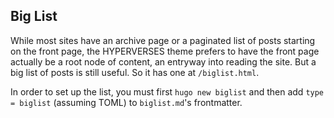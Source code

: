 ## Big List

While most sites have an archive page or a paginated list of posts starting on the front page, the HYPERVERSES theme prefers to have the front page actually be a root node of content, an entryway into reading the site. But a big list of posts is still useful. So it has one at `/biglist.html`.

In order to set up the list, you must first `hugo new biglist` and then add `type = biglist` (assuming TOML) to `biglist.md`'s frontmatter.
